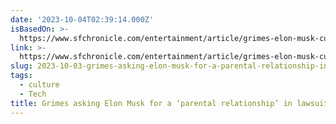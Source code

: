 ```yaml
---
date: '2023-10-04T02:39:14.000Z'
isBasedOn: >-
  https://www.sfchronicle.com/entertainment/article/grimes-elon-musk-custody-dispute-18404323.php
link: >-
  https://www.sfchronicle.com/entertainment/article/grimes-elon-musk-custody-dispute-18404323.php
slug: 2023-10-03-grimes-asking-elon-musk-for-a-parental-relationship-in-lawsuit
tags:
  - culture
  - Tech
title: Grimes asking Elon Musk for a ‘parental relationship’ in lawsuit
---
```


